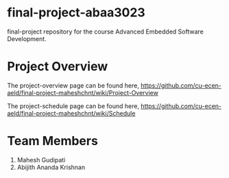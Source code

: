 # final-project-abaa3023
final-project repository for the course Advanced Embedded Software Development. 

# Project Overview
The project-overview page can be found here, https://github.com/cu-ecen-aeld/final-project-maheshchnt/wiki/Project-Overview

The project-schedule page can be found here, https://github.com/cu-ecen-aeld/final-project-maheshchnt/wiki/Schedule

# Team Members
1. Mahesh Gudipati
2. Abijith Ananda Krishnan 
